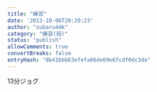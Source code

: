 ```yaml
---
title: "練習"
date: '2013-10-06T20:20:23'
author: "subaru44k"
category: "練習(弱)"
status: "publish"
allowComments: true
convertBreaks: false
entryHash: "0b41bbb63efefa66de69e6fcdf0dc3da"
---
```

13分ジョグ
